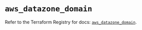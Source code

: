 # `aws_datazone_domain`

Refer to the Terraform Registry for docs: [`aws_datazone_domain`](https://registry.terraform.io/providers/hashicorp/aws/6.11.0/docs/resources/datazone_domain).
